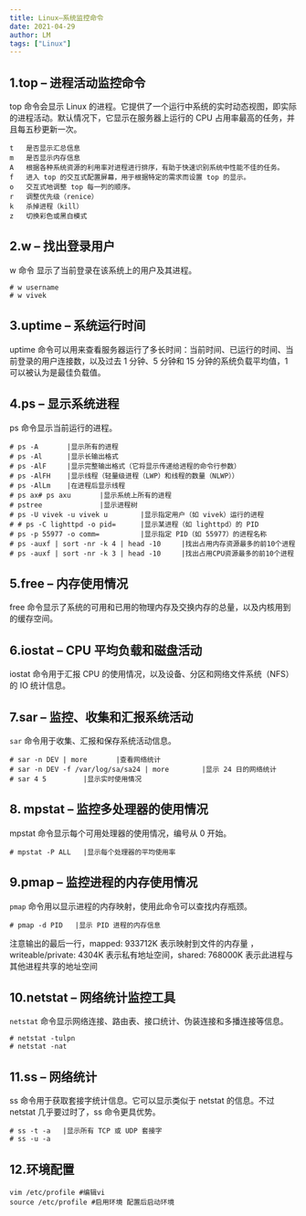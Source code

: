 ```yaml
---
title: Linux—系统监控命令
date: 2021-04-29
author: LM
tags: ["Linux"]
---
```


## 1.top – 进程活动监控命令

top 命令会显示 Linux 的进程。它提供了一个运行中系统的实时动态视图，即实际的进程活动。默认情况下，它显示在服务器上运行的 CPU 占用率最高的任务，并且每五秒更新一次。

```
t	是否显示汇总信息
m	是否显示内存信息
A	根据各种系统资源的利用率对进程进行排序，有助于快速识别系统中性能不佳的任务。
f	进入 top 的交互式配置屏幕，用于根据特定的需求而设置 top 的显示。
o	交互式地调整 top 每一列的顺序。
r	调整优先级（renice）
k	杀掉进程（kill）
z	切换彩色或黑白模式
```

## 2.w – 找出登录用户

w 命令 显示了当前登录在该系统上的用户及其进程。

```
# w username
# w vivek
```

## 3.uptime – 系统运行时间

uptime 命令可以用来查看服务器运行了多长时间：当前时间、已运行的时间、当前登录的用户连接数，以及过去 1 分钟、5 分钟和 15 分钟的系统负载平均值，1 可以被认为是最佳负载值。

## 4.ps – 显示系统进程

ps 命令显示当前运行的进程。

```
# ps -A       |显示所有的进程
# ps -Al      |显示长输出格式
# ps -AlF     |显示完整输出格式（它将显示传递给进程的命令行参数）
# ps -AlFH    |显示线程（轻量级进程（LWP）和线程的数量（NLWP））
# ps -AlLm    |在进程后显示线程
# ps ax# ps axu       |显示系统上所有的进程
# pstree              |显示进程树
# ps -U vivek -u vivek u        |显示指定用户（如 vivek）运行的进程
# # ps -C lighttpd -o pid=      |显示某进程（如 lighttpd）的 PID
# ps -p 55977 -o comm=          |显示指定 PID（如 55977）的进程名称
# ps -auxf | sort -nr -k 4 | head -10     |找出占用内存资源最多的前10个进程
# ps -auxf | sort -nr -k 3 | head -10     |找出占用CPU资源最多的前10个进程
```

## 5.free – 内存使用情况

free 命令显示了系统的可用和已用的物理内存及交换内存的总量，以及内核用到的缓存空间。

## 6.iostat – CPU 平均负载和磁盘活动

iostat 命令用于汇报 CPU 的使用情况，以及设备、分区和网络文件系统（NFS）的 IO 统计信息。

## 7.sar – 监控、收集和汇报系统活动

`sar` 命令用于收集、汇报和保存系统活动信息。

```
# sar -n DEV | more       |查看网络统计
# sar -n DEV -f /var/log/sa/sa24 | more        |显示 24 日的网络统计
# sar 4 5         |显示实时使用情况
```

## 8. mpstat – 监控多处理器的使用情况

mpstat 命令显示每个可用处理器的使用情况，编号从 0 开始。

```
# mpstat -P ALL   |显示每个处理器的平均使用率
```

## 9.pmap – 监控进程的内存使用情况

`pmap` 命令用以显示进程的内存映射，使用此命令可以查找内存瓶颈。

```
# pmap -d PID   |显示 PID 进程的内存信息
```

注意输出的最后一行，mapped: 933712K 表示映射到文件的内存量 ，writeable/private: 4304K 表示私有地址空间，shared: 768000K 表示此进程与其他进程共享的地址空间

## 10.netstat – 网络统计监控工具

`netstat` 命令显示网络连接、路由表、接口统计、伪装连接和多播连接等信息。

```
# netstat -tulpn
# netstat -nat
```

## 11.ss – 网络统计

ss 命令用于获取套接字统计信息。它可以显示类似于 netstat 的信息。不过 netstat 几乎要过时了，ss 命令更具优势。

```
# ss -t -a   |显示所有 TCP 或 UDP 套接字
# ss -u -a
```

## 12.环境配置

```
vim /etc/profile #编辑vi
source /etc/profile #启用环境 配置后启动环境
```

